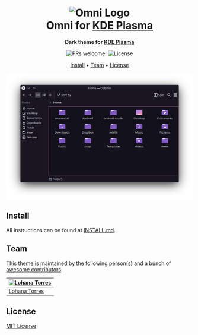 <h1 align="center">
  <br>
  <img src="https://storage.googleapis.com/golden-wind/github/omni/omni.png" alt="Omni Logo" width="100">
  <br>
  Omni for <a href="https://kde.org/pt-br/plasma-desktop/">KDE Plasma</a>
  <br>
</h1>

<p align="center">
  <strong>Dark theme for <a href="https://kde.org/pt-br/plasma-desktop/">KDE Plasma</a></strong>
</p>

<p align="center">
  <img src="https://img.shields.io/badge/PRs-welcome-%235FCC6F.svg" alt="PRs welcome!" />

  <img alt="License" src="https://img.shields.io/badge/license-MIT-%235FCC6F">
</p>

<p align="center">
  <a href="#install">Install</a> •
  <a href="#team">Team</a> •
  <a href="#license">License</a>
</p>

<p align="center">
  <img alt="Omni screenshot for KDE Plasma" src="./screenshot.png">
</p>

## Install

All instructions can be found at [INSTALL.md](./INSTALL.md).

## Team

This theme is maintained by the following person(s) and a bunch of [awesome contributors](https://github.com/getomni/kde-plasma/graphs/contributors).

| [![Lohana Torres](https://github.com/heyloh.png?size=100)](https://github.com/heyloh) |
| ------------------------------------------------------------------------------------- |
| [Lohana Torres](https://github.com/heyloh)                                            |

## License

[MIT License](./LICENSE.md)
